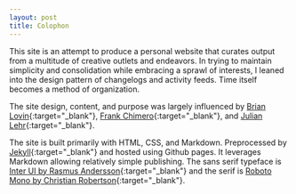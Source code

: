 ```yaml
---
layout: post
title: Colophon
---
```


This site is an attempt to produce a personal website that curates output from a multitude of creative outlets and endeavors. In trying to maintain simplicity and consolidation while embracing a sprawl of interests, I leaned into the design pattern of changelogs and activity feeds. Time itself becomes a method of organization.

The site design, content, and purpose was largely influenced by [Brian Lovin](https://brianlovin.com/){:target="_blank"}, [Frank Chimero](https://frankchimero.com/){:target="_blank"}, and [Julian Lehr](https://julian.digital/){:target="_blank"}.

The site is built primarily with HTML, CSS, and Markdown. Preprocessed by [Jekyll](https://jekyllrb.com/){:target="_blank"} and hosted using Github pages. It leverages Markdown allowing relatively simple publishing. The sans serif typeface is [Inter UI by Rasmus Andersson](https://rsms.me/){:target="_blank"} and the serif is [Roboto Mono by Christian Robertson](https://fonts.google.com/specimen/Roboto+Mono){:target="_blank"}.